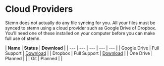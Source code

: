 # Cloud Providers

Stemn does not actually do any file syncing for you. All your files must be synced to stemn using a cloud provider such as Google Drive of Dropbox. You'll need one of these installed on your computer before you can make full use of stemn.

| **Name** | **Status** | **Download** |
| --- | --- | --- | --- | --- |
| Google Drive | Full Support | [Download](https://www.google.com/drive/download/) |
| Dropbox | Full Support | [Download](https://www.dropbox.com/downloading) |
| One Drive | Planned |  |
| Git | Planned |  |



